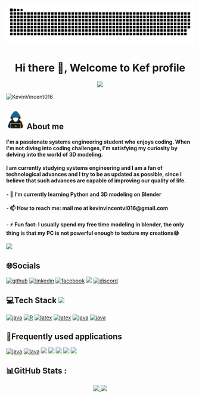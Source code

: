 <div align="center">
  <img  src="https://github.com/1999AZZAR/1999AZZAR/blob/main/resources/img/grid-snake.svg"
       alt="snake" /></a>
</div>

<div align = "center">
  <h1>Hi there 👋, Welcome to Kef profile</h1>
</div>

<p align="center">
  <a href="https://github.com/KevinVincent016/KevinVincent016"><img src="https://readme-typing-svg.herokuapp.com?color=%2336BCF7&center=true&vCenter=true&lines=Hi+%2C+welcome+to+my+Github+page;I+am+Kef;I+am+a+university+student;Amateur+3d+Modeler;Java+Enjoyer+:D;Apprentice+of+life+%3C3"></a>
</p>

<p align="left"> <img src="https://komarev.com/ghpvc/?username=KevinVincent016&label=Profile%20views&color=0e75b6&style=flat" alt="KevinVincent016" /> </p>

## <picture><img src = "https://github.com/0xAbdulKhalid/0xAbdulKhalid/raw/main/assets/mdImages/about_me.gif" width = 50px></picture> **About me**

<h4>I'm a passionate systems engineering student who enjoys coding. When I'm not diving into coding challenges, I'm satisfying my curiosity by delving into the world of 3D modeling.</h4>

<h4>I am currently studying systems engineering and I am a fan of technological advances and I try to be as updated as possible, since I believe that such advances are capable of improving our quality of life.</h4>
 
<h4>- 🌱 I’m currently learning Python and 3D modeling on Blender</h4>
<h4>- 📫 How to reach me: mail me at kevinvincentvl016@gmail.com</h4>
<h4>- ⚡ Fun fact: I usually spend my free time modeling in blender, the only thing is that my PC is not powerful enough to texture my creations😅</h4>


![](https://quotes-github-readme.vercel.app/api?type=horizontal&theme=merko)


## 🌐Socials

[<img src='https://img.shields.io/badge/github-%23121011.svg?style=Plastic&logo=github&logoColor=white' alt='github' height='25'>](https://github.com/KevinVincent016)  [<img src='https://img.shields.io/badge/linkedin-%230077B5.svg?style=Plastic&logo=linkedin&logoColor=white' alt='linkedin' height='25'>](https://www.linkedin.com/in/kevin-vincent-loachamin-almeida-44b1b6269/)  [<img src='https://img.shields.io/badge/Facebook-%231877F2.svg?style=Plastic&logo=Facebook&logoColor=white' alt='facebook' height='25'>](https://www.facebook.com/profile.php?id=100004699757187)  [<img src='https://img.shields.io/badge/Instagram-%23E4405F.svg?style=Plastic&logo=Instagram&logoColor=white' height='25'>](https://www.instagram.com/vincent.kevin_/)  [<img src='https://img.shields.io/badge/Discord-%235865F2.svg?style=Plastic&logo=discord&logoColor=white' alt='discord' height='25'>](https://discordapp.com/users/513081183525928991)


## 💻Tech Stack <img src = "https://media2.giphy.com/media/QssGEmpkyEOhBCb7e1/giphy.gif?cid=ecf05e47a0n3gi1bfqntqmob8g9aid1oyj2wr3ds3mg700bl&rid=giphy.gif" width = 32px>

[<img src='https://img.shields.io/badge/java-%23ED8B00.svg?style=Plastic&logo=openjdk&logoColor=white' alt='java' height='25'>]()  [<img src='https://img.shields.io/badge/r-%23276DC3.svg?style=Plastic&logo=r&logoColor=white' alt='R' height='25'>]()  [<img src='https://img.shields.io/badge/latex-%23008080.svg?style=Plastic&logo=latex&logoColor=white' alt='latex' height='25'>]()  [<img src='https://img.shields.io/badge/markdown-%23000000.svg?style=Plastic&logo=markdown&logoColor=white' alt='latex' height='25'>]()  [<img src='https://img.shields.io/badge/figma-%23F24E1E.svg?style=Plastic&logo=figma&logoColor=white' alt='java' height='25'>]()  [<img src='https://img.shields.io/badge/jira-%230A0FFF.svg?style=Plastic&logo=jira&logoColor=white' alt='java' height='25'>]()


## 💼Frequently used applications

[<img src='https://img.shields.io/badge/Brave-FB542B?style=Plastic&logo=Brave&logoColor=white' alt='java' height='25'>]()  [<img src='https://img.shields.io/badge/Visual%20Studio%20Code-0078d7.svg?style=Plastic&logo=visual-studio-code&logoColor=white' alt='java' height='25'>]()  [<img src='https://img.shields.io/badge/IntelliJIDEA-000000.svg?style=Plastic&logo=intellij-idea&logoColor=white' height='25'>]()  [<img src='https://img.shields.io/badge/RStudio-4285F4?style=Plastic&logo=rstudio&logoColor=white' height='25'>]()  [<img src='https://img.shields.io/badge/blender-%23F5792A.svg?style=Plastic&logo=blender&logoColor=white' height='25'>]()  [<img src='https://img.shields.io/badge/Krita-203759?style=Plastic&logo=krita&logoColor=EEF37B' height='25'>]()  [<img src='https://img.shields.io/badge/adobe-%23FF0000.svg?style=Plastic&logo=adobe&logoColor=white' height='25'>]()


## 📊GitHub Stats :

<p align="center">
<a href="https://github.com/KevinVincent016">
  <img height="180em" src="https://github-readme-stats-eight-theta.vercel.app/api?username=KevinVincent016&show_icons=true&theme=algolia&include_all_commits=true&count_private=true"/>
  <img height="180em" src="https://github-readme-stats-eight-theta.vercel.app/api/top-langs/?username=KevinVincent016&layout=compact&langs_count=8&theme=algolia"/>
</a>
</p>
